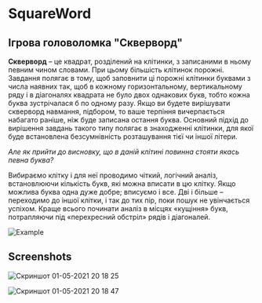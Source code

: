 # SquareWord  
## Ігрова головоломка "Скверворд" ##  
**Скверворд** – це квадрат, розділений на клітинки, з записаними в ньому певним чином словами. При цьому більшість клітинок порожні.  
Завдання полягає в тому, щоб заповнити ці порожні клітинки буквами з числа наявних так, щоб в кожному горизонтальному, вертикальному ряду і в діагоналях квадрата не було двох однакових букв, тобто кожна буква зустрічалася б по одному разу. Якщо ви будете вирішувати скверворд навмання, підбором, то ваше терпіння вичерпається набагато раніше, ніж буде записана остання буква. Основний підхід до вирішення завдань такого типу полягає в знаходженні клітинки, для якої буде встановлена безсумнівність розташування тієї чи іншої літери.  
  
  *Але як прийти до висновку, що в даній клітині повинна стояти якась певна буква?*  
      
Вибираємо клітку і для неї проводимо чіткий, логічний аналіз, встановлюючи кількість букв, які можна вписати в цю клітку. Якщо можлива буква одна дуже добре; вписуємо і все. Дві і більше – переходимо до іншої клітки, і так до тих пір, поки пошук не увінчається успіхом. Краще всього починати аналіз в місцях «кущіння» букв, потрапляючи під «перехресний обстріл» рядів і діагоналей.  

![Example](https://user-images.githubusercontent.com/69078357/114281310-4d49c300-9a46-11eb-910c-91abf95e7b0d.png)  
  
## Screenshots ##  
    
![Скриншот 01-05-2021 20 18 25](https://user-images.githubusercontent.com/69078357/116789963-924b9d00-aaba-11eb-803c-2a0a444413d4.png)
  
![Скриншот 01-05-2021 20 18 47](https://user-images.githubusercontent.com/69078357/116789966-98da1480-aaba-11eb-9e48-1e3c55dfd70c.png)
  
  
